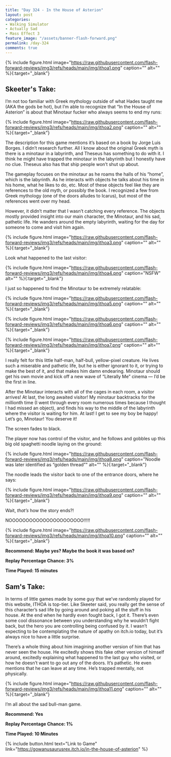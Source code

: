 ```yaml
---
title: "Day 324 - In the House of Asterion"
layout: post
categories:
- Walking Simulator
- Actually Sad
- Mass Effect 3
feature_image: "/assets/banner-flash-forward.png"
permalink: /day-324
comments: true
---
```


{% include figure.html image="https://raw.githubusercontent.com/flash-forward-reviews/img3/refs/heads/main/img/ithoa1.png" caption="" alt="" %}{:target="_blank"}
 
## Skeeter's Take:

I’m not too familiar with Greek mythology outside of what Hades taught me (AKA the gods be hot), but I’m able to recognize that “In the House of Asterion” is about that Minotaur fucker who always seems to end my runs: 

{% include figure.html image="https://raw.githubusercontent.com/flash-forward-reviews/img3/refs/heads/main/img/ithoa2.png" caption="" alt="" %}{:target="_blank"}

The description for this game mentions it’s based on a book by Jorge Luis Borges. I didn’t research further. All I know about the original Greek myth is there is a minotaur in a labyrinth, and Theseus has something to do with it. I think he might have trapped the minotaur in the labyrinth but I honestly have no clue. Theseus also has that ship people won’t shut up about.

The gameplay focuses on the minotaur as he roams the halls of his “home”, which is the labyrinth. As he interacts with objects he talks about his time in his home, what he likes to do, etc. Most of these objects feel like they are references to the old myth, or possibly the book. I recognized a few from Greek mythology (one of the doors alludes to Icarus), but most of the references went over my head. 

However, it didn’t matter that I wasn’t catching every reference. The objects mostly provided insight into our main character, the Minotaur, and his sad, pathetic life. He wanders around the empty labyrinth, waiting for the day for someone to come and visit him again. 

{% include figure.html image="https://raw.githubusercontent.com/flash-forward-reviews/img3/refs/heads/main/img/ithoa3.png" caption="" alt="" %}{:target="_blank"}

Look what happened to the last visitor: 

{% include figure.html image="https://raw.githubusercontent.com/flash-forward-reviews/img3/refs/heads/main/img/ithoa4.png" caption="NSFW" alt="" %}{:target="_blank"}

I just so happened to find the Minotaur to be extremely relatable: 

{% include figure.html image="https://raw.githubusercontent.com/flash-forward-reviews/img3/refs/heads/main/img/ithoa5.png" caption="" alt="" %}{:target="_blank"}

{% include figure.html image="https://raw.githubusercontent.com/flash-forward-reviews/img3/refs/heads/main/img/ithoa6.png" caption="" alt="" %}{:target="_blank"}

{% include figure.html image="https://raw.githubusercontent.com/flash-forward-reviews/img3/refs/heads/main/img/ithoa7.png" caption="" alt="" %}{:target="_blank"}

I really felt for this little half-man, half-bull, yellow-pixel creature. He lives such a miserable and pathetic life, but he is either ignorant to it, or trying to make the best of it, and that makes him damn endearing.  Minotaur should get his own movie and kick off a new wave of “Literally Me” cinema — I’d be the first in line.

After the Minotaur interacts with all of the cages in each room, a visitor arrives! At last, the long awaited visitor! My minotaur backtracks for the millionth time (I went through every room numerous times because I thought I had missed an object), and finds his way to the middle of the labyrinth where the visitor is waiting for him. At last! I get to see my boy be happy! Let’s go, Minotaur! You deserve it!

The screen fades to black. 

The player now has control of the visitor, and he follows and gobbles up this big old spaghetti noodle laying on the ground: 

{% include figure.html image="https://raw.githubusercontent.com/flash-forward-reviews/img3/refs/heads/main/img/ithoa8.png" caption="Noodle was later identified as “golden thread”" alt="" %}{:target="_blank"}

The noodle leads the visitor back to one of the entrance doors, where he says: 

{% include figure.html image="https://raw.githubusercontent.com/flash-forward-reviews/img3/refs/heads/main/img/ithoa9.png" caption="" alt="" %}{:target="_blank"}

Wait, *that’s* how the story ends?!

NOOOOOOOOOOOOOOOOOOOOOO!!!!!

{% include figure.html image="https://raw.githubusercontent.com/flash-forward-reviews/img3/refs/heads/main/img/ithoa10.png" caption="" alt="" %}{:target="_blank"}

**Recommend: Maybe yes? Maybe the book it was based on?**

**Replay Percentage Chance: 3%**

**Time Played:  15 minutes**

## Sam's Take:

In terms of little games made by some guy that we’ve randomly played for this website, ITHOA is top-tier. Like Skeeter said, you really get the sense of this character’s sad life by going around and poking all the stuff in his house. At the end when he hardly even fought back, I got it. There’s even some cool dissonance between you understanding why he wouldn’t fight back, but the hero you are controlling being confused by it. I wasn’t expecting to be contemplating the nature of apathy on itch.io today, but it’s always nice to have a little surprise.

There’s a whole thing about him imagining another version of him that has never seen the house. He excitedly shows this fake other version of himself around, excitedly explaining what happened to the last guy who visited, or how he doesn’t want to go out any of the doors. It’s pathetic. He even mentions that he can leave at any time. He’s trapped mentally, not physically.

{% include figure.html image="https://raw.githubusercontent.com/flash-forward-reviews/img3/refs/heads/main/img/ithoa11.png" caption="" alt="" %}{:target="_blank"}

I’m all about the sad bull-man game.

**Recommend: Yes**

**Replay Percentage Chance: 1%**

**Time Played: 10 Minutes**

{% include button.html text="Link to Game" link="https://gowanusaurusrex.itch.io/in-the-house-of-asterion" %}